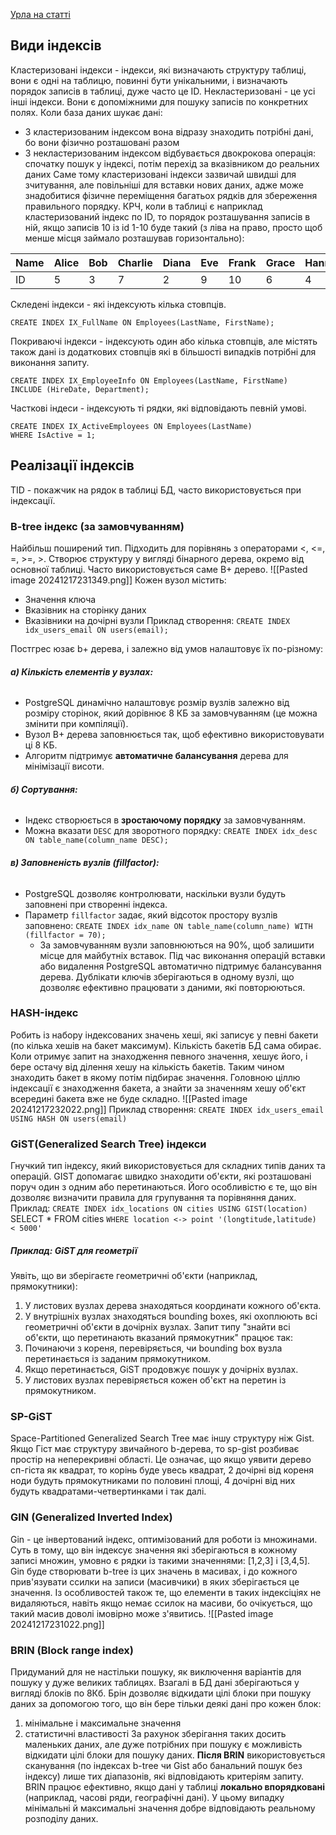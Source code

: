 [Урла на статті](https://habr.com/ru/users/erogov/publications/articles/page2/)
## Види індексів
Кластеризовані індекси - індекси, які визначають структуру таблиці, вони є одні на таблицю, повинні бути унікальними, і визначають порядок записів в таблиці, дуже часто це ID. Некластеризовані - це усі інші індекси. Вони є допоміжними для пошуку записів по конкретних полях.
Коли база даних шукає дані:
- З кластеризованим індексом вона відразу знаходить потрібні дані, бо вони фізично розташовані разом
- З некластеризованим індексом відбувається двокрокова операція: спочатку пошук у індексі, потім перехід за вказівником до реальних даних
Саме тому кластеризовані індекси зазвичай швидші для зчитування, але повільніші для вставки нових даних, адже може знадобитися фізичне переміщення багатьох рядків для збереження правильного порядку.
КРЧ, коли в таблиці є наприклад кластеризований індекс по ID, то порядок розташування записів в ній, якщо записів 10 із id 1-10 буде такий (з ліва на право, просто щоб менше місця займало розташував горизонтально):

| Name | Alice | Bob | Charlie | Diana | Eve | Frank | Grace | Hannah | Ivy | Jack |
| ---- | ----- | --- | ------- | ----- | --- | ----- | ----- | ------ | --- | ---- |
| ID   | 5     | 3   | 7       | 2     | 9   | 10    | 6     | 4      | 8   | 1    |

Скледені індекси - які індексують кілька стовпців.
```
CREATE INDEX IX_FullName ON Employees(LastName, FirstName);
```
Покриваючі індекси - індексують один або кілька стовпців, але містять також дані із додаткових стовпців які в більшості випадків потрібні для виконання запиту.
```
CREATE INDEX IX_EmployeeInfo ON Employees(LastName, FirstName)
INCLUDE (HireDate, Department);
```
Часткові індеси - індексують ті рядки, які відповідають певній умові.
```
CREATE INDEX IX_ActiveEmployees ON Employees(LastName)
WHERE IsActive = 1;
```
## Реалізації індексів
TID - покажчик на рядок в таблиці БД, часто використовується при індексації.
### B-tree індекс (за замовчуванням)
Найбільш поширений тип. Підходить для порівнянь з операторами <, <=, =, >=, >.
Створює структуру у вигляді бінарного дерева, окремо від основної таблиці. Часто використовується саме B+ дерево.
![[Pasted image 20241217231349.png]]
Кожен вузол містить:
- Значення ключа
- Вказівник на сторінку даних
- Вказівники на дочірні вузли
Приклад створення: 
`CREATE INDEX idx_users_email ON users(email);`

Постгрес юзає b+ дерева, і залежно від умов налаштовує їх по-різному:
###### **а) Кількість елементів у вузлах:**
- PostgreSQL динамічно налаштовує розмір вузлів залежно від розміру сторінок, який дорівнює 8 КБ за замовчуванням (це можна змінити при компіляції).
- Вузол B+ дерева заповнюється так, щоб ефективно використовувати ці 8 КБ.
- Алгоритм підтримує **автоматичне балансування** дерева для мінімізації висоти.
###### **б) Сортування:**
- Індекс створюється в **зростаючому порядку** за замовчуванням.
- Можна вказати `DESC` для зворотного порядку:
    `CREATE INDEX idx_desc ON table_name(column_name DESC);`
###### **в) Заповненість вузлів (fillfactor):**
- PostgreSQL дозволяє контролювати, наскільки вузли будуть заповнені при створенні індекса.
- Параметр `fillfactor` задає, який відсоток простору вузлів заповнено:
    `CREATE INDEX idx_name ON table_name(column_name) WITH (fillfactor = 70);`
    - За замовчуванням вузли заповнюються на 90%, щоб залишити місце для майбутніх вставок.
Під час виконання операцій вставки або видалення PostgreSQL автоматично підтримує балансування дерева. 
Дублікати ключів зберігаються в одному вузлі, що дозволяє ефективно працювати з даними, які повторюються.
### HASH-індекс
Робить із набору індексованих значень хеші, які записує у певні бакети (по кілька хешів на бакет максимум). Кількість бакетів БД сама обирає. Коли отримує запит на знаходження певного значення, хешує його, і бере остачу від ділення хешу на кількість бакетів. Таким чином знаходить бакет в якому потім підбирає значення. Головною ціллю індексації є знаходження бакета, а знайти за значенням хешу об'єкт всередині бакета вже не буде складно.
![[Pasted image 20241217232022.png]]
Приклад створення:
`CREATE INDEX idx_users_email USING HASH ON users(email)`
### GiST(Generalized Search Tree) індекси
Гнучкий тип індексу, який використовується для складних типів даних та операцій. GIST допомагає швидко знаходити об'єкти, які розташовані поруч один з одним або перетинаються.
Його особливістю є те, що він дозволяє визначити правила для групування та порівняння даних.
Приклад:
`CREATE INDEX idx_locations ON cities USING GIST(location) 
`SELECT * FROM cities 
`WHERE location <-> point '(longtitude,latitude) < 5000'`

##### Приклад: GiST для геометрії
Уявіть, що ви зберігаєте геометричні об'єкти (наприклад, прямокутники):
1. У листових вузлах дерева знаходяться координати кожного об'єкта.
2. У внутрішніх вузлах знаходяться bounding boxes, які охоплюють всі геометричні об'єкти в дочірніх вузлах.
Запит типу "знайти всі об'єкти, що перетинають вказаний прямокутник" працює так:
1. Починаючи з кореня, перевіряється, чи bounding box вузла перетинається із заданим прямокутником.
2. Якщо перетинається, GiST продовжує пошук у дочірніх вузлах.
3. У листових вузлах перевіряється кожен об'єкт на перетин із прямокутником.
### SP-GiST

Space-Partitioned Generalized Search Tree має іншу структуру ніж Gist. Якщо Гіст має структуру звичайного b-дерева, то sp-gist розбиває простір на неперекривні області. Це означає, що якщо уявити дерево сп-гіста як квадрат, то корінь буде увесь квадрат, 2 дочірні від кореня ноди будуть прямокутниками по половині площі, 4 дочірні від них будуть квадратами-четвертинками і так далі. 

### GIN (Generalized Inverted Index)
Gin - це інвертований індекс, оптимізований для роботи із множинами.
Суть в тому, що він індексує значення які зберігаються в кожному записі множин, умовно є рядки із такими значеннями: [1,2,3] і [3,4,5]. Gin буде створювати b-tree із цих значень в масивах, і до кожного прив'язувати ссилки на записи (масивчики) в яких зберігається це значення.
Із особливостей також те, що елементи в таких індексіціях не видаляються, навіть якщо немає ссилок на масиви, бо очікується, що такий масив доволі імовірно може з'явитись.
![[Pasted image 20241217231022.png]]

### BRIN (Block range index)
Придуманий для не настільки пошуку, як виключення варіантів для пошуку у дуже великих таблицях. Взагалі в БД дані зберігаються у вигляді блоків по 8Кб. Брін дозволяє відкидати цілі блоки при пошуку даних за допомогою того, що він бере тільки деякі дані про кожен блок:
1. мінімальне і максимальне значення
2. статистичні властивості
За рахунок зберігання таких досить маленьких даних, але дуже потрібних при пошуку є можливість відкидати цілі блоки для пошуку даних. **Після BRIN** використовується сканування (по індексах b-tree чи Gist або банальний пошук без індексу) лише тих діапазонів, які відповідають критеріям запиту.
BRIN працює ефективно, якщо дані у таблиці **локально впорядковані** (наприклад, часові ряди, географічні дані). У цьому випадку мінімальні й максимальні значення добре відповідають реальному розподілу даних.